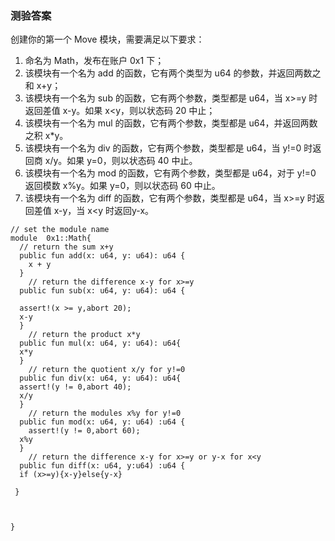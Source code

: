 ### 测验答案
创建你的第一个 Move 模块，需要满足以下要求：

1. 命名为 Math，发布在账户 0x1 下；
2. 该模块有一个名为 add 的函数，它有两个类型为 u64 的参数，并返回两数之和 x+y；
3. 该模块有一个名为 sub 的函数，它有两个参数，类型都是 u64，当 x>=y 时返回差值 x-y。如果 x<y，则以状态码 20 中止；
4. 该模块有一个名为 mul 的函数，它有两个参数，类型都是 u64，并返回两数之积 x*y。
5. 该模块有一个名为 div 的函数，它有两个参数，类型都是 u64，当 y!=0 时返回商 x/y。如果 y=0，则以状态码 40 中止。
6. 该模块有一个名为 mod 的函数，它有两个参数，类型都是 u64，对于 y!=0 返回模数 x%y。如果 y=0，则以状态码 60 中止。
7. 该模块有一个名为 diff 的函数，它有两个参数，类型都是 u64，当 x>=y 时返回差值 x-y，当 x<y 时返回y-x。

```
// set the module name
module  0x1::Math{
  // return the sum x+y
  public fun add(x: u64, y: u64): u64 {
    x + y
  }
    // return the difference x-y for x>=y
  public fun sub(x: u64, y: u64): u64 {

  assert!(x >= y,abort 20);
  x-y
  }
    // return the product x*y
  public fun mul(x: u64, y: u64): u64{
  x*y
  }
    // return the quotient x/y for y!=0
  public fun div(x: u64, y: u64): u64{
  assert!(y != 0,abort 40);
  x/y
  }
    // return the modules x%y for y!=0
  public fun mod(x: u64, y: u64) :u64 {
    assert!(y != 0,abort 60);
  x%y
  }
    // return the difference x-y for x>=y or y-x for x<y
  public fun diff(x: u64, y:u64) :u64 {
  if (x>=y){x-y}else{y-x}
  
 }



}
```
